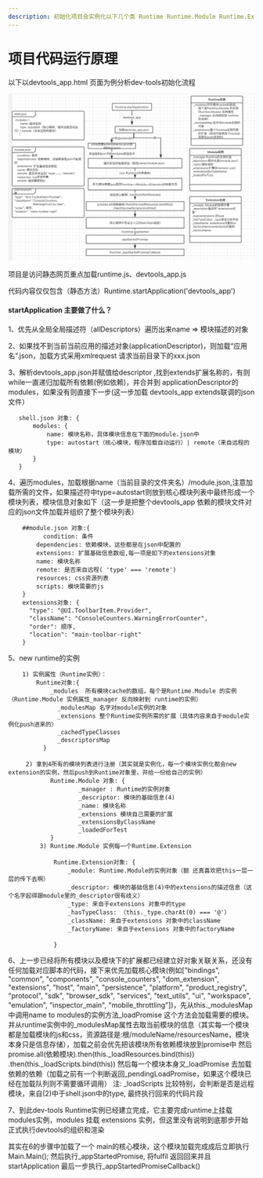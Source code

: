 ```yaml
---
description: 初始化项目会实例化以下几个类 Runtime Runtime.Module Runtime.Extension
---
```


# 项目代码运行原理



以下以devtools\_app.html 页面为例分析dev-tools初始化流程

![](.gitbook/assets/image%20%284%29.png)

项目是访问静态网页重点加载runtime.js、devtools\_app.js

代码内容仅仅包含（静态方法）Runtime.startApplication\('devtools\_app'\)

#### startApplication 主要做了什么？

1、优先从全局全局描述符（allDescriptors）遍历出来name =&gt; 模块描述的对象

2、如果找不到当前当前应用的描述对象\(applicationDescriptor\)，则加载“应用名”.json，加载方式采用xmlrequest 请求当前目录下的xxx.json

3、解析devtools\_app.json并赋值给descriptor ,找到extends扩展名称的，有则while一直递归加载所有依赖\(例如依赖\)，并合并到 applicationDescriptor的modules，如果没有则直接下一步\(这一步加载 devtools\_app extends联调的json文件）

```text
   shell.json 对象: {
       modules: {
           name: 模块名称，具体模块信息在下面的module.json中
           type: autostart（核心模块，程序加载自动运行）| remote（来自远程的模块）
       }
   }
```

4、遍历modules，加载根据name（当前目录的文件夹名）/module.json,注意加载所需的文件，如果描述符中type=autostart则放到核心模块列表中最终形成一个模块列表，模块信息对象如下（这一步是把整个devtools\_app 依赖的模块文件对应的json文件加载并组织了整个模块列表）

```text
    ##module.json 对象:{      
          condition: 条件
        dependencies: 依赖模块，这些都是在json中配置的
        extensions: 扩展基础信息数组,每一项是如下的extensions对象
        name: 模块名称
        remote: 是否来自远程( 'type' === 'remote')
        resources: css资源列表
        scripts: 模块需要的js
    }
    extensions对象: {
      "type": "@UI.ToolbarItem.Provider",
      "className": "ConsoleCounters.WarningErrorCounter",
      "order": 顺序,
      "location": "main-toolbar-right"
    }
```

5、new runtime的实例

```text
    1) 实例属性（Runtime实例）：
        Runtime对象:{
            _modules  所有模块cache的数组，每个是Runtime.Module 的实例（Runtime.Module 实例属性_manager 反向映射到 runtime的实例）
              _modulesMap 名字对module实例的对象 
              _extensions 整个Runtime实例所需的扩展（具体内容来自于module实例化push进来的） 
              _cachedTypeClasses
              _descriptorsMap 
          }

     2) 拿到4所有的模块列表进行注册（其实就是实例化，每一个模块实例化都会new extension的实例，然后push到Runtime对象里，并给一份给自己的实例）
            Runtime.Module 对象: {
                    _manager : Runtime的实例对象
                    _descriptor: 模块的基础信息(4)
                    _name: 模块名称
                    _extensions 模块自己需要的扩展
                    _extensionsByClassName 
                    _loadedForTest 
            }
         3) Runtime.Module 实例每一个Runtime.Extension 

             Runtime.Extension对象: {
                 _module: Runtime.Module的实例对象（额 还真喜欢把this一层一层的传下去啊）
                 _descriptor: 模块的基础信息(4)中的extensions的描述信息（这个名字起得跟module里的_descriptor很有歧义）
                 _type: 来自于extensions 对象中的type
                 _hasTypeClass: （this._type.charAt(0) === '@'）
                 _className: 来自于extensions 对象中的className
                 _factoryName: 来自于extensions 对象中的factoryName

             }
```

6、上一步已经将所有模块以及模块下的扩展都已经建立好对象关联关系，还没有任何加载对应脚本的代码，接下来优先加载核心模块\(例如\["bindings", "common", "components", "console\_counters", "dom\_extension", "extensions", "host", "main", "persistence", "platform", "product\_registry", "protocol", "sdk", "browser\_sdk", "services", "text\_utils", "ui", "workspace", "emulation", "inspector\_main", "mobile\_throttling"\]\)，先从this.\_modulesMap中调用name to modules的实例方法\_loadPromise 这个方法会加载需要的模块。并从runtime实例中的\_modulesMap属性去取当前模块的信息（其实每一个模块都是加载模块的js和css，资源路径是:根/moduleName/resourcesName，模块本身只是信息存储），加载之前会优先把该模块所有依赖模块放到promise中 然后promise.all\(依赖模块\).then\(this.\_loadResources.bind\(this\)\) .then\(this.\_loadScripts.bind\(this\)\) 然后每一个模块本身又\_loadPromise 去加载依赖的依赖（加载之前有一个判断返回\_pendingLoadPromise，如果这个模块已经在加载队列则不需要循环调用） 注: \_loadScripts 比较特别，会判断是否是远程模块，来自\(2\)中于shell.json中的type, 最终执行回来的代码片段

7、到此dev-tools Runtime实例已经建立完成，它主要完成runtime上挂载modules实例，modules 挂载 extensions 实例，但这里没有说明到底那步开始正式执行devtools的组织和渲染

其实在6的步骤中加载了一个 main的核心模块，这个模块加载完成成后立即执行Main.Main\(\); 然后执行\_appStartedPromise, 将fulfil 返回回来并且 startApplication 最后一步执行\_appStartedPromiseCallback\(\)

